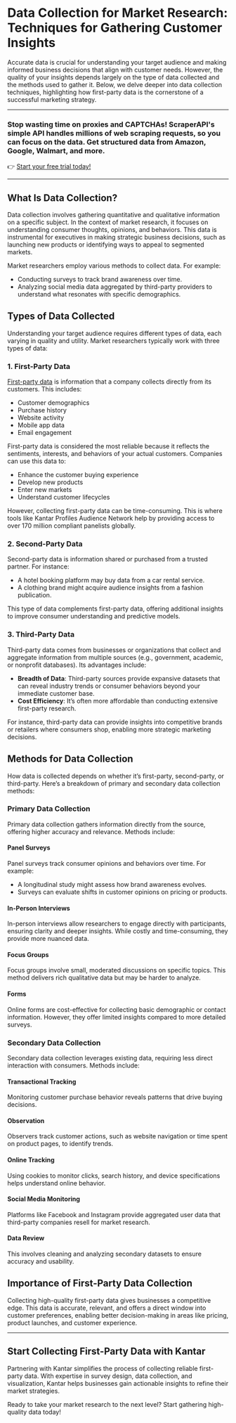# Data Collection for Market Research: Techniques for Gathering Customer Insights

Accurate data is crucial for understanding your target audience and making informed business decisions that align with customer needs. However, the quality of your insights depends largely on the type of data collected and the methods used to gather it. Below, we delve deeper into data collection techniques, highlighting how first-party data is the cornerstone of a successful marketing strategy.

---

### Stop wasting time on proxies and CAPTCHAs! ScraperAPI's simple API handles millions of web scraping requests, so you can focus on the data. Get structured data from Amazon, Google, Walmart, and more.  
👉 [Start your free trial today!](https://bit.ly/Scraperapi)

---

## What Is Data Collection?

Data collection involves gathering quantitative and qualitative information on a specific subject. In the context of market research, it focuses on understanding consumer thoughts, opinions, and behaviors. This data is instrumental for executives in making strategic business decisions, such as launching new products or identifying ways to appeal to segmented markets.

Market researchers employ various methods to collect data. For example:

- Conducting surveys to track brand awareness over time.
- Analyzing social media data aggregated by third-party providers to understand what resonates with specific demographics.

## Types of Data Collected

Understanding your target audience requires different types of data, each varying in quality and utility. Market researchers typically work with three types of data:

### 1. First-Party Data

[First-party data](https://www.kantar.com/north-america/inspiration/research-services/the-best-quantitative-data-collection-methods-pf) is information that a company collects directly from its customers. This includes:

- Customer demographics
- Purchase history
- Website activity
- Mobile app data
- Email engagement

First-party data is considered the most reliable because it reflects the sentiments, interests, and behaviors of your actual customers. Companies can use this data to:

- Enhance the customer buying experience
- Develop new products
- Enter new markets
- Understand customer lifecycles

However, collecting first-party data can be time-consuming. This is where tools like Kantar Profiles Audience Network help by providing access to over 170 million compliant panelists globally.

### 2. Second-Party Data

Second-party data is information shared or purchased from a trusted partner. For instance:

- A hotel booking platform may buy data from a car rental service.
- A clothing brand might acquire audience insights from a fashion publication.

This type of data complements first-party data, offering additional insights to improve consumer understanding and predictive models.

### 3. Third-Party Data

Third-party data comes from businesses or organizations that collect and aggregate information from multiple sources (e.g., government, academic, or nonprofit databases). Its advantages include:

- **Breadth of Data**: Third-party sources provide expansive datasets that can reveal industry trends or consumer behaviors beyond your immediate customer base.
- **Cost Efficiency**: It’s often more affordable than conducting extensive first-party research.

For instance, third-party data can provide insights into competitive brands or retailers where consumers shop, enabling more strategic marketing decisions.

## Methods for Data Collection

How data is collected depends on whether it’s first-party, second-party, or third-party. Here’s a breakdown of primary and secondary data collection methods:

### Primary Data Collection

Primary data collection gathers information directly from the source, offering higher accuracy and relevance. Methods include:

#### Panel Surveys
Panel surveys track consumer opinions and behaviors over time. For example:

- A longitudinal study might assess how brand awareness evolves.
- Surveys can evaluate shifts in customer opinions on pricing or products.

#### In-Person Interviews
In-person interviews allow researchers to engage directly with participants, ensuring clarity and deeper insights. While costly and time-consuming, they provide more nuanced data.

#### Focus Groups
Focus groups involve small, moderated discussions on specific topics. This method delivers rich qualitative data but may be harder to analyze.

#### Forms
Online forms are cost-effective for collecting basic demographic or contact information. However, they offer limited insights compared to more detailed surveys.

### Secondary Data Collection

Secondary data collection leverages existing data, requiring less direct interaction with consumers. Methods include:

#### Transactional Tracking
Monitoring customer purchase behavior reveals patterns that drive buying decisions.

#### Observation
Observers track customer actions, such as website navigation or time spent on product pages, to identify trends.

#### Online Tracking
Using cookies to monitor clicks, search history, and device specifications helps understand online behavior.

#### Social Media Monitoring
Platforms like Facebook and Instagram provide aggregated user data that third-party companies resell for market research.

#### Data Review
This involves cleaning and analyzing secondary datasets to ensure accuracy and usability.

## Importance of First-Party Data Collection

Collecting high-quality first-party data gives businesses a competitive edge. This data is accurate, relevant, and offers a direct window into customer preferences, enabling better decision-making in areas like pricing, product launches, and customer experience.

---

## Start Collecting First-Party Data with Kantar

Partnering with Kantar simplifies the process of collecting reliable first-party data. With expertise in survey design, data collection, and visualization, Kantar helps businesses gain actionable insights to refine their market strategies.

Ready to take your market research to the next level? Start gathering high-quality data today!
